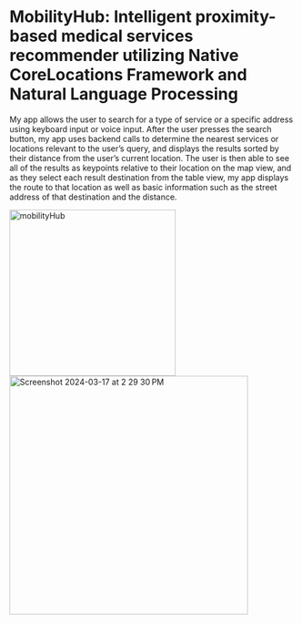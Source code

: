 # MobilityHub: Intelligent proximity-based medical services recommender utilizing Native CoreLocations Framework and Natural Language Processing

My app allows the user to search for a type of service or a specific address using keyboard input or voice input. After the user presses the search button, my app uses backend calls to determine the nearest services or locations relevant to the user’s query, and displays the results sorted by their distance from the user’s current location. The user is then able to see all of the results as keypoints relative to their location on the map view, and as they select each result destination from the table view, my app displays the route to that location as well as basic information such as the street address of that destination and the distance.

<img width="292" alt="mobilityHub" src="https://github.com/AraavNayak/MobilityHub/assets/104335810/9875f18a-10c4-4d8b-9513-83946d754eb3">
<img width="419" alt="Screenshot 2024-03-17 at 2 29 30 PM" src="https://github.com/AraavNayak/MobilityHub/assets/104335810/aab0064c-1ac7-4f39-b1e2-05e6739e0cb5">
